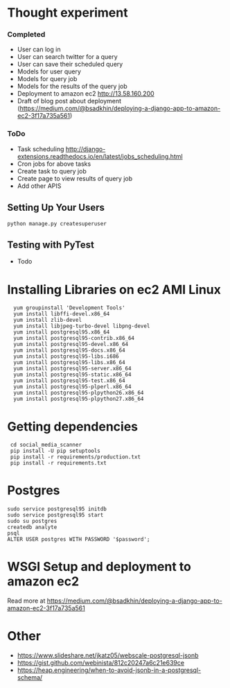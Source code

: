 # Thought experiment
### Completed
* User can log in
* User can search twitter for a query
* User can save their scheduled query
* Models for user query
* Models for query job
* Models for the results of the query job
* Deployment to amazon ec2 http://13.58.160.200
* Draft of blog post about deployment (https://medium.com/@bsadkhin/deploying-a-django-app-to-amazon-ec2-3f17a735a561)


### ToDo
* Task scheduling http://django-extensions.readthedocs.io/en/latest/jobs_scheduling.html
* Cron jobs for above tasks
* Create task to query job
* Create page to view results of query job
* Add other APIS

## Setting Up Your Users
``` python manage.py createsuperuser ```

## Testing with PyTest
* Todo

# Installing Libraries on ec2 AMI Linux
```
  yum groupinstall 'Development Tools'
  yum install libffi-devel.x86_64
  yum install zlib-devel
  yum install libjpeg-turbo-devel libpng-devel
  yum install postgresql95.x86_64 
  yum install postgresql95-contrib.x86_64
  yum install postgresql95-devel.x86_64
  yum install postgresql95-docs.x86_64
  yum install postgresql95-libs.i686
  yum install postgresql95-libs.x86_64
  yum install postgresql95-server.x86_64
  yum install postgresql95-static.x86_64
  yum install postgresql95-test.x86_64 
  yum install postgresql95-plperl.x86_64
  yum install postgresql95-plpython26.x86_64
  yum install postgresql95-plpython27.x86_64 
```

# Getting dependencies
``` virtualenv django; source django/bin/activate
 cd social_media_scanner
 pip install -U pip setuptools
 pip install -r requirements/production.txt
 pip install -r requirements.txt
 ```
 
# Postgres
```
sudo service postgresql95 initdb
sudo service postgresql95 start
sudo su postgres
createdb analyte
psql
ALTER USER postgres WITH PASSWORD '$password';
```
# WSGI Setup and deployment to amazon ec2
 Read more at https://medium.com/@bsadkhin/deploying-a-django-app-to-amazon-ec2-3f17a735a561

# Other
 * https://www.slideshare.net/jkatz05/webscale-postgresql-jsonb
 * https://gist.github.com/webinista/812c20247a6c21e639ce
 * https://heap.engineering/when-to-avoid-jsonb-in-a-postgresql-schema/
